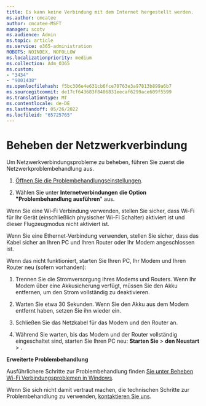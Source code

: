 ```yaml
---
title: Es kann keine Verbindung mit dem Internet hergestellt werden.
ms.author: cmcatee
author: cmcatee-MSFT
manager: scotv
ms.audience: Admin
ms.topic: article
ms.service: o365-administration
ROBOTS: NOINDEX, NOFOLLOW
ms.localizationpriority: medium
ms.collection: Adm_O365
ms.custom:
- "3434"
- "9001438"
ms.openlocfilehash: f5bc306e4e631cb6fce70763e3a97813b899a6b7
ms.sourcegitcommit: de17cf643683f8406831eecaf6299ace609f5599
ms.translationtype: MT
ms.contentlocale: de-DE
ms.lasthandoff: 05/26/2022
ms.locfileid: "65725765"
---
```

# <a name="fix-network-connection"></a>Beheben der Netzwerkverbindung

Um Netzwerkverbindungsprobleme zu beheben, führen Sie zuerst die Netzwerkproblembehandlung aus. 

1. [Öffnen Sie die Problembehandlungseinstellungen](ms-settings:troubleshoot).

2. Wählen Sie unter **Internetverbindungen** **die Option "Problembehandlung ausführen**" aus.

Wenn Sie eine Wi-Fi Verbindung verwenden, stellen Sie sicher, dass Wi-Fi für Ihr Gerät (einschließlich physischer Wi-Fi Schalter) aktiviert ist und dieser Flugzeugmodus nicht aktiviert ist.

Wenn Sie eine Ethernet-Verbindung verwenden, stellen Sie sicher, dass das Kabel sicher an Ihren PC und Ihren Router oder Ihr Modem angeschlossen ist.

Wenn das nicht funktioniert, starten Sie Ihren PC, Ihr Modem und Ihren Router neu (sofern vorhanden):

1. Trennen Sie die Stromversorgung ihres Modems und Routers. Wenn Ihr Modem über eine Akkusicherung verfügt, müssen Sie den Akku entfernen, um den Strom vollständig zu deaktivieren.

2. Warten Sie etwa 30 Sekunden. Wenn Sie den Akku aus dem Modem entfernt haben, setzen Sie ihn wieder ein.

3. Schließen Sie das Netzkabel für das Modem und den Router an.

4. Während Sie warten, bis das Modem und der Router vollständig eingeschaltet sind, starten Sie Ihren PC neu: **Starten Sie** > **den Neustart** > **.**

**Erweiterte Problembehandlung**

Ausführlichere Schritte zur Problembehandlung finden [Sie unter Beheben Wi-Fi Verbindungsproblemen in Windows](https://support.microsoft.com/help/10741?ocid=SMC10741%2F). 

Wenn Sie sich nicht damit vertraut machen, die technischen Schritte zur Problembehandlung zu verwenden, [kontaktieren Sie uns](https://support.microsoft.com/contactus).
